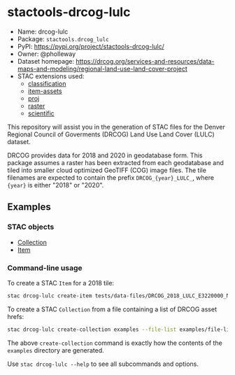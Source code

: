# stactools-drcog-lulc

- Name: drcog-lulc
- Package: `stactools.drcog_lulc`
- PyPI: https://pypi.org/project/stactools-drcog-lulc/
- Owner: @pholleway
- Dataset homepage: https://drcog.org/services-and-resources/data-maps-and-modeling/regional-land-use-land-cover-project
- STAC extensions used:
  - [classification](https://github.com/stac-extensions/classification/)
  - [item-assets](https://github.com/stac-extensions/item-assets)
  - [proj](https://github.com/stac-extensions/projection)
  - [raster](https://github.com/stac-extensions/raster)
  - [scientific](https://github.com/stac-extensions/scientific)

This repository will assist you in the generation of STAC files for the Denver Regional Council of Goverments (DRCOG) Land Use Land Cover (LULC) dataset.

DRCOG provides data for 2018 and 2020 in geodatabase form. This package assumes a raster has been extracted from each geodatabase and tiled into smaller cloud optimized GeoTIFF (COG) image files. The tile filenames are expected to contain the prefix `DRCOG_{year}_LULC_`, where `{year}` is either "2018" or "2020".


## Examples

### STAC objects

- [Collection](examples/collection.json)
- [Item](examples/DRCOG_2018_LULC_E3220000_N1710000/DRCOG_2018_LULC_E3220000_N1710000.json)

### Command-line usage

To create a STAC `Item` for a 2018 tile:

```bash
stac drcog-lulc create-item tests/data-files/DRCOG_2018_LULC_E3220000_N1710000.tif examples
```

To create a STAC `Collection` from a file containing a list of DRCOG asset hrefs:

```bash
stac drcog-lulc create-collection examples --file-list examples/file-list.txt
```

The above `create-collection` command is exactly how the contents of the `examples` directory are generated.

Use `stac drcog-lulc --help` to see all subcommands and options.
